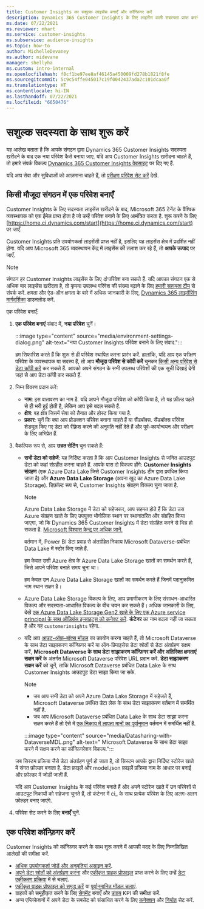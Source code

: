 ```yaml
---
title: Customer Insights का सशुल्क लाइसेंस बनाएँ और कॉन्फ़िगर करें
description: Dynamics 365 Customer Insights के लिए लाइसेंस वाली सदस्यता प्राप्त करने और उसे कॉन्फ़िगर करने के चरण.
ms.date: 07/22/2021
ms.reviewer: mhart
ms.service: customer-insights
ms.subservice: audience-insights
ms.topic: how-to
author: MichelleDevaney
ms.author: midevane
manager: shellyha
ms.custom: intro-internal
ms.openlocfilehash: f8cf1be97ee8af46145a450009fd278b1821f8fe
ms.sourcegitcommit: 5c9c54ffe045017c19f0042437ada2c101dcaa0f
ms.translationtype: HT
ms.contentlocale: hi-IN
ms.lasthandoff: 07/22/2021
ms.locfileid: "6650476"
---
```

# <a name="get-started-with-a-paid-subscription"></a>सशुल्क सदस्यता के साथ शुरू करें

यह आलेख बताता है कि आपके संगठन द्वारा Dynamics 365 Customer Insights सदस्यता खरीदने के बाद एक नया परिवेश कैसे बनाया जाए. यदि आप Customer Insights खरीदना चाहते हैं, तो हमारे संपर्क विकल्प [Dynamics 365 Customer Insights वेबसाइट](https://dynamics.microsoft.com/ai/customer-insights/) पर दिए गए हैं. 

यदि आप सेवा और सुविधाओं को आज़माना चाहते हैं, तो [परीक्षण परिवेश सेट करें](get-started-trial.md) देखें.

## <a name="create-an-environment-in-an-existing-organization"></a>किसी मौजूदा संगठन में एक परिवेश बनाएँ

Customer Insights के लिए सदस्यता लाइसेंस खरीदने के बाद, Microsoft 365 टेनेंट के वैश्विक व्यवस्थापक को एक ईमेल प्राप्त होता है जो उन्हें परिवेश बनाने के लिए आमंत्रित करता है. शुरू करने के लिए [https://home.ci.dynamics.com/start](https://home.ci.dynamics.com/start) पर जाएँ. 

Customer Insights प्रति उपयोगकर्ता लाइसेंसी प्राप्त नहीं है, इसलिए यह लाइसेंस क्षेत्र में प्रदर्शित नहीं होगा. यदि आप Microsoft 365 व्यवस्थापन केंद्र में लाइसेंस की तलाश कर रहे हैं, तो **आपके उत्पाद** पर जाएँ. 

> [!NOTE]
> संगठन हर Customer Insights लाइसेंस के लिए *दो* परिवेश बना सकते हैं. यदि आपका संगठन एक से अधिक बार लाइसेंस खरीदता है, तो कृपया उपलब्ध परिवेश की संख्या बढ़ाने के लिए [हमारी सहायता टीम](https://go.microsoft.com/fwlink/?linkid=2079641) से संपर्क करें. क्षमता और ऐड-ऑन क्षमता के बारे में अधिक जानकारी के लिए, [Dynamics 365 लाइसेंसिंग मार्गदर्शिका](https://go.microsoft.com/fwlink/?LinkId=866544) डाउनलोड करें.

एक परिवेश बनाएँ:

1. **एक परिवेश बनाएं** संवाद में, **नया परिवेश** चुनें।

   :::image type="content" source="media/environment-settings-dialog.png" alt-text="नया Customer Insights परिवेश बनाने के लिए संवाद.":::

   हम सिफारिश करते हैं कि शुरू से ही परिवेश स्थापित करना प्रारंभ करें. हालांकि, यदि आप एक परीक्षण परिवेश के व्यवस्थापक या सदस्य हैं, तो आप **मौजूदा परिवेश से कॉपी करें** चुनकर [किसी अन्य परिवेश से डेटा कॉपी करें](manage-environments.md#copy-the-environment-configuration) कर सकते हैं. आपको अपने संगठन के सभी उपलब्ध परिवेशों की एक सूची दिखाई देगी जहां से आप डेटा कॉपी कर सकते हैं.

1. निम्न विवरण प्रदान करें:
   - **नाम**: इस वातावरण का नाम है. यदि आपने मौजूदा परिवेश को कॉपी किया है, तो यह फ़ील्ड पहले से ही भरी हुई होती है, लेकिन आप इसे बदल सकते हैं.
   - **क्षेत्र**: वह क्षेत्र जिसमें सेवा को तैनात और होस्ट किया गया है.
   - **प्रकार**: चुनें कि क्या आप प्रोडक्शन परिवेश बनाना चाहते हैं या सैंडबॉक्स. सैंडबॉक्स परिवेश शेड्यूल किए गए डेटा को रीफ़्रेश करने की अनुमति नहीं देते हैं और पूर्व-कार्यान्वयन और परीक्षण के लिए अभिप्रेत हैं.
   
1. वैकल्पिक रूप से, आप **उन्नत सेटिंग** चुन सकते हैं:

   - **सभी डेटा को सहेजें**: यह निर्दिष्ट करता है कि आप Customer Insights से जनित आउटपुट डेटा को कहां संग्रहीत करना चाहते हैं. आपके पास दो विकल्प होंगे: **Customer Insights संग्रहण** (एक Azure Data Lake जिसे Customer Insights टीम द्वारा प्रबंधित किया जाता है) और **Azure Data Lake Storage** (अपना खुद का Azure Data Lake Storage). डिफ़ॉल्ट रूप से, Customer Insights संग्रहण विकल्प चुना जाता है.

     > [!NOTE]
     > Azure Data Lake Storage में डेटा को सहेजकर, आप सहमत होते हैं कि डेटा उस Azure संग्रहण खाते के लिए उपयुक्त भौगोलिक स्थान पर स्थानांतरित और संग्रहित किया जाएगा, जो कि Dynamics 365 Customer Insights में डेटा संग्रहित करने से भिन्न हो सकता है. [Microsoft विश्वास केन्द्र पर अधिक जानें.](https://www.microsoft.com/trust-center)
     >
     > वर्तमान में, Power BI डेटा प्रवाह से अंतर्ग्रहित निकाय Microsoft Dataverse-प्रबंधित Data Lake में स्टोर किए जाते हैं. 
     > 
     > हम केवल उसी Azure क्षेत्र के Azure Data Lake Storage खातों का समर्थन करते हैं, जिसे आपने परिवेश बनाते समय चुना था। 
     > 
     > हम केवल उन Azure Data Lake Storage खातों का समर्थन करते हैं जिनमें पदानुक्रमित नाम स्थान सक्षम है।


   - Azure Data Lake Storage विकल्प के लिए, आप प्रमाणीकरण के लिए संसाधन-आधारित विकल्प और सदस्यता-आधारित विकल्प के बीच चयन कर सकते हैं। अधिक जानकारी के लिए, देखें [एक Azure Data Lake Storage Gen2 खाते के लिए एक Azure service principal के साथ ऑडियंस इन्साइट्स को कनेक्ट करें](connect-service-principal.md). **कंटेनर** का नाम बदला नहीं जा सकता है और यह `customerinsights` रहेगा.
   
   - यदि आप [आउट-ऑफ़-बॉक्स मॉडल](predictions-overview.md#out-of-box-models) का उपयोग करना चाहते हैं, तो Microsoft Dataverse के साथ डेटा साझाकरण कॉन्फ़िगर करें या ऑन-प्रिमाइसेस डेटा स्रोतों से डेटा अंतर्ग्रहण सक्षम करें, **Microsoft Dataverse के साथ डेटा साझाकरण कॉन्फ़िगर करें और अतिरिक्त क्षमताएं सक्षम करें** के अंतर्गत Microsoft Dataverse परिवेश URL प्रदान करें. **डेटा साझाकरण सक्षम करें** को चुनें, ताकि Microsoft Dataverse प्रबंधित Data Lake के साथ Customer Insights आउटपुट डेटा साझा किया जा सके.

     > [!NOTE]
     > - जब आप सभी डेटा को अपने Azure Data Lake Storage में सहेजते हैं, Microsoft Dataverse प्रबंधित डेटा लेक के साथ डेटा साझाकरण वर्तमान में समर्थित नहीं है.
     > - जब आप Microsoft Dataverse प्रबंधित Data Lake के साथ डेटा साझा करना सक्षम करते हैं तो ऐसे में [एक निकाय में लापता मानों का पूर्वानुमान](predictions.md) वर्तमान में समर्थित नहीं है.

     :::image type="content" source="media/Datasharing-with-DataverseMDL.png" alt-text=" Microsoft Dataverse के साथ डेटा साझा करने में सक्षम करने का कॉन्फ़िगरेशन विकल्प.":::

   जब सिस्टम प्रक्रिया जैसे डेटा अंतर्ग्रहण पूर्ण हो जाता है, तो सिस्टम आपके द्वारा निर्दिष्ट स्टोरेज खाते में संगत फ़ोल्डर बनाता है. डेटा फ़ाइलें और model.json फ़ाइलें प्रक्रिया नाम के आधार पर बनाई और फ़ोल्डर में जोड़ी जाती हैं.

   यदि आप Customer Insights के कई परिवेश बनाते हैं और अपने स्टोरेज खाते में उन परिवेशों से आउटपुट निकायों को सहेजना चुनते हैं, तो कंटेनर में ci_<environmentid> के साथ प्रत्येक परिवेश के लिए अलग-अलग फ़ोल्डर बनाए जाएंगे.

1. परिवेश सेट करने के लिए **बनाएँ** चुनें. 

## <a name="configure-an-environment"></a>एक परिवेश कॉन्फ़िगर करें

Customer Insights को कॉन्फ़िगर करने के साथ शुरू करने में आपकी मदद के लिए निम्नलिखित आलेखों की समीक्षा करें. 

- [अधिक उपयोगकर्ता जोड़ें और अनुमतियां असाइन करें](permissions.md).
- [अपने डेटा स्रोतों को अंतर्ग्रहण करना](data-sources.md) और [एकीकृत ग्राहक प्रोफ़ाइल](data-unification.md) प्राप्त करने के लिए उन्हें [डेटा एकीकरण प्रक्रिया](customer-profiles.md) में से चलाएं.
- [एकीकृत ग्राहक प्रोफाइल को समृद्ध करें](enrichment-hub.md) या [पूर्वानुमानित मॉडल चलाएं](predictions-overview.md).
- ग्राहकों को समूहीकृत करने के लिए [सेगमेंट](segments.md) बनाएँ और [उपाय](measures.md) KPI की समीक्षा करें.
- अन्य एप्लिकेशनों में अपने डेटा के सबसेट को संसाधित करने के लिए [कनेक्शन](connections.md) और [निर्यात](export-destinations.md) सेट करें.
